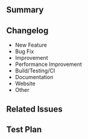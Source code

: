 ## Summary

<!--
Write your motivation for proposed changes here.
-->

## Changelog

- New Feature
- Bug Fix
- Improvement
- Performance Improvement
- Build/Testing/CI
- Documentation
- Website
- Other

## Related Issues

<!--
The issue fixed or related of this patch if have.
-->

## Test Plan

<!--
Share your test plan here. If you changed code, please provide us with clear instructions for verifying that your changes work.
-->
